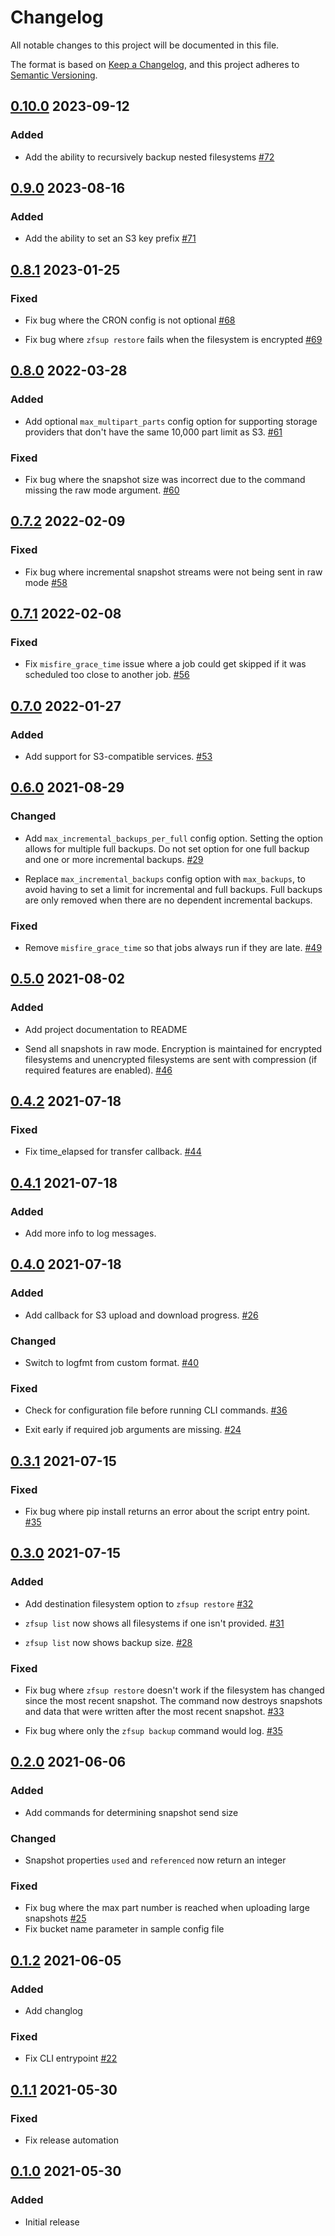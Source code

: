 # Changelog

All notable changes to this project will be documented in this file.

The format is based on [Keep a Changelog](https://keepachangelog.com/en/1.0.0/),
and this project adheres to [Semantic Versioning](https://semver.org/spec/v2.0.0.html).

## [0.10.0](https://github.com/ddebeau/zfs_uploader/compare/0.9.0...0.10.0) 2023-09-12

### Added

- Add the ability to recursively backup nested filesystems
[#72](https://github.com/ddebeau/zfs_uploader/pull/72)


## [0.9.0](https://github.com/ddebeau/zfs_uploader/compare/0.8.1...0.9.0) 2023-08-16

### Added

- Add the ability to set an S3 key prefix
[#71](https://github.com/ddebeau/zfs_uploader/pull/71)

## [0.8.1](https://github.com/ddebeau/zfs_uploader/compare/0.8.0...0.8.1) 2023-01-25

### Fixed

- Fix bug where the CRON config is not optional
[#68](https://github.com/ddebeau/zfs_uploader/pull/68)

- Fix bug where `zfsup restore` fails when the filesystem is encrypted
[#69](https://github.com/ddebeau/zfs_uploader/pull/69)

## [0.8.0](https://github.com/ddebeau/zfs_uploader/compare/0.7.2...0.8.0) 2022-03-28

### Added

- Add optional `max_multipart_parts` config option for supporting storage 
  providers that don't have the same 10,000 part limit as S3.
[#61](https://github.com/ddebeau/zfs_uploader/issues/61)

### Fixed

- Fix bug where the snapshot size was incorrect due to the command missing the
  raw mode argument.
[#60](https://github.com/ddebeau/zfs_uploader/issues/60)

## [0.7.2](https://github.com/ddebeau/zfs_uploader/compare/0.7.1...0.7.2) 2022-02-09

### Fixed

- Fix bug where incremental snapshot streams were not being sent in raw mode
[#58](https://github.com/ddebeau/zfs_uploader/pull/58)

## [0.7.1](https://github.com/ddebeau/zfs_uploader/compare/0.7.0...0.7.1) 2022-02-08

### Fixed

- Fix `misfire_grace_time` issue where a job could get skipped if it was 
  scheduled too close to another job.
[#56](https://github.com/ddebeau/zfs_uploader/issues/56)

## [0.7.0](https://github.com/ddebeau/zfs_uploader/compare/0.6.0...0.7.0) 2022-01-27

### Added

- Add support for S3-compatible services.
[#53](https://github.com/ddebeau/zfs_uploader/pull/53)

## [0.6.0](https://github.com/ddebeau/zfs_uploader/compare/0.5.0...0.6.0) 2021-08-29

### Changed

- Add `max_incremental_backups_per_full` config option. Setting the option 
  allows for multiple full backups. Do not set option for one full backup 
  and one or more incremental backups.
[#29](https://github.com/ddebeau/zfs_uploader/issues/29)

- Replace `max_incremental_backups` config option with `max_backups`, to 
  avoid having to set a limit for incremental and full backups. Full 
  backups are only removed when there are no dependent incremental backups.
  
### Fixed

- Remove `misfire_grace_time` so that jobs always run if they are late.
[#49](https://github.com/ddebeau/zfs_uploader/issues/49)

## [0.5.0](https://github.com/ddebeau/zfs_uploader/compare/0.4.2...0.5.0) 2021-08-02

### Added

- Add project documentation to README

- Send all snapshots in raw mode. Encryption is maintained for encrypted 
  filesystems and unencrypted filesystems are sent with compression (if 
  required features are enabled).
[#46](https://github.com/ddebeau/zfs_uploader/issues/46)

## [0.4.2](https://github.com/ddebeau/zfs_uploader/compare/0.4.1...0.4.2) 2021-07-18

### Fixed

- Fix time_elapsed for transfer callback.
[#44](https://github.com/ddebeau/zfs_uploader/issues/44)

## [0.4.1](https://github.com/ddebeau/zfs_uploader/compare/0.4.0...0.4.1) 2021-07-18

### Added

- Add more info to log messages.

## [0.4.0](https://github.com/ddebeau/zfs_uploader/compare/0.3.1...0.4.0) 2021-07-18

### Added

- Add callback for S3 upload and download progress.
[#26](https://github.com/ddebeau/zfs_uploader/issues/26)

### Changed

- Switch to logfmt from custom format. 
[#40](https://github.com/ddebeau/zfs_uploader/issues/40)
  
### Fixed

- Check for configuration file before running CLI commands.
[#36](https://github.com/ddebeau/zfs_uploader/issues/36)
  
- Exit early if required job arguments are missing.
[#24](https://github.com/ddebeau/zfs_uploader/issues/24)

## [0.3.1](https://github.com/ddebeau/zfs_uploader/compare/0.3.0...0.3.1) 2021-07-15
  
### Fixed
  
- Fix bug where pip install returns an error about the script entry point. 
[#35](https://github.com/ddebeau/zfs_uploader/issues/38)

## [0.3.0](https://github.com/ddebeau/zfs_uploader/compare/0.2.0...0.3.0) 2021-07-15

### Added

- Add destination filesystem option to `zfsup restore` 
[#32](https://github.com/ddebeau/zfs_uploader/issues/32)
  
- `zfsup list` now shows all filesystems if one isn't provided. 
[#31](https://github.com/ddebeau/zfs_uploader/issues/31)
 
- `zfsup list` now shows backup size. 
[#28](https://github.com/ddebeau/zfs_uploader/issues/28)
  
### Fixed

- Fix bug where `zfsup restore` doesn't work if the filesystem has changed 
  since the most recent snapshot. The command now destroys snapshots and 
  data that were written after the most recent snapshot. 
[#33](https://github.com/ddebeau/zfs_uploader/issues/33)
  
- Fix bug where only the `zfsup backup` command would log. 
[#35](https://github.com/ddebeau/zfs_uploader/issues/35)
  
## [0.2.0](https://github.com/ddebeau/zfs_uploader/compare/0.1.2...0.2.0) 2021-06-06

### Added

- Add commands for determining snapshot send size

### Changed

- Snapshot properties `used` and `referenced` now return an integer

### Fixed

- Fix bug where the max part number is reached when uploading large snapshots 
[#25](https://github.com/ddebeau/zfs_uploader/issues/25)
- Fix bucket name parameter in sample config file

## [0.1.2](https://github.com/ddebeau/zfs_uploader/compare/0.1.1...0.1.2) 2021-06-05

### Added

- Add changlog

### Fixed

- Fix CLI entrypoint [#22](https://github.com/ddebeau/zfs_uploader/issues/22)

## [0.1.1](https://github.com/ddebeau/zfs_uploader/compare/0.1.0...0.1.1) 2021-05-30

### Fixed

- Fix release automation

## [0.1.0](https://github.com/ddebeau/zfs_uploader/releases/tag/0.1.0) 2021-05-30

### Added

- Initial release
